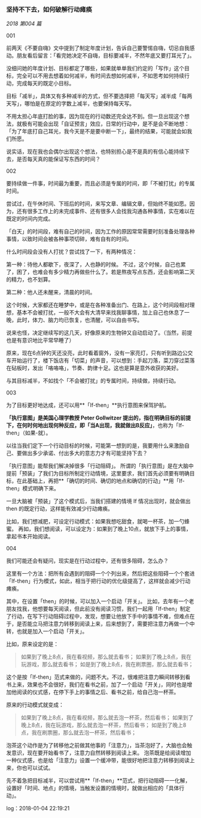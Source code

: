 ### 坚持不下去，如何破解行动瘫痪

*2018 第004 篇*

001

前两天《不要自嗨》文中提到了制定年度计划，告诉自己要警惕自嗨，切忌自我感动。朋友看后留言：「看完她决定不自嗨，目标要减半，不然年底又要打耳光了」。

没细问她的年度计划、目标都定了哪些，如果就单单我们约定的「写作」这个目标，完全可以不用去想着如何减半，有时间去想如何减半，不如思考如何持续行动，完成每天的既定小目标。

目标「减半」，具体又有多种减半的方式，但不要选择把「每天写」减半成「每两天写」，哪怕是在原定的字数上减半，也要保持每天写。

不用太担心年底打脸的事，因为现在的行动数还完全达不到。但一旦出现这个想法，就极有可能会出现「自证预言」效应，日常的行动中，是不是会不断地想：「为了年底打自己耳光，我今天是不是要中断一下」，最终的结果，可能就会如我们所愿。

说实话，现在我也会偶尔出现这个想法，也特别担心是不是真的有信心能持续下去，是否每天真的能保证写东西的时间？

002

要持续做一件事，时间最为重要，而且必须是专属的时间，即「不被打扰」的专属时间。

尝试过，在午休时间、下班后的时间，来写文章、编辑文章，但始终不能如愿。因为，还有很多工作上的未完成事件、还有很多人会找我沟通各种事情，实在难以在既定的时间内完成。

「白天」的时间段，难有自己的时间，因为工作的原因常常需要时刻准备处理各种事情，以致时间会被各种事项切碎，难有自有的时间。

什么时间段会没有人打扰？尝试找了一下，有两种情况：

第一种：待他人都歇下，夜深了，人也静的时候。
不过，这个时候，自己也累了，困了，也难会有多少精力再做些什么了。若是熬夜写点东西，还会影响第二天的精力，也不划算。

第二种：他人还未醒来，清晨的时间。

这个时候，大家都还在睡梦中，或是在各种准备出门、在路上，这个时间段相对理想，基本不会被打扰，一般不大会有大清早来找我聊事情，加上自己也休息了一晚，此时，体力、脑力均已恢复，也清醒，可以自由书写。

说来也怪，决定继续写的这几天，好像原来的生物钟又自动启动了。（当然，前提也是有意识地比平常早睡了）

原来，现在6点钟的天还没亮，此时看着窗外，没有一家亮灯，只有听到路边公交车开始运行了，楼下饭店有「切菜」的声音，可以想到：手起刀落，菜刀穿过菜落在砧板时，发出「咯咯咯」，节奏、韵律十足。这也是算是意外收获的美好。

与其目标减半，不如找个「不会被打扰」的专属时间，持续做，持续行动。

003

为了目标更好地达成，还可以用**「If-then」**执行意图来保驾护航。

**「执行意图」**是美国心理学教授 Peter Gollwitzer 提出的，指在明确目标的前提下，在何时何地出现何种反应，即**「当A出现，我就做出B反应」**，也称为「If-then」（如果-就）。

以往当我们定下一个行动目标的时候，可能第一想到的是，我要用什么来激励自己、要做出多少承诺、付出多大的意志力才有可能坚持下去？

「执行意图」能帮我们解决掉很多「行动阻碍」。
所谓的「执行意图」是在大脑中提前「预装」了我们为目标所制定行动情境，这里要求，我们首先必须要有明确目标，在此基础上，再把**「确切的时间、确切的地点和确切的行动」**用「If-then」模式明确下来。

一旦大脑被「预装」了这个模式后，当我们搭建的情境 If 情况出现时，就会做出 then 的既定行动，这样能有效减少行动瘫痪。

比如，我们想减肥，可设定行动模式：如果我想吃甜食，就喝一杯茶，加一勺蜂蜜。
再如，我们想阅读，可以设定为：如果到了晚上10点，就放下手上的事情，拿起书本开始阅读。

004

我们可能还会有疑问，现实是在行动过程中，还有很多阻碍，怎么办？

这里有一个方法：把所有会遇到的阻碍一个个列出来，然后把这些阻碍一个个套进「If-then」行为模式，如此，相当于把行动的优化级提高了，这样就会减少行动瘫痪。

其中，在设置「then」的时候，可以加入一个启动「开关」。
比如，去年有一个老朋友找我，他想要每天阅读，但此前没有阅读习惯，我们一起用「If-then」制定了行动，在写下行动阻碍过程中，发现，想要让他放下手中的事情不难，但难点在于，是否能立马把注意力转移到阅读上来，后来想到了，需要把注意力再做一个中转，也就是加入一个启动「开关」。

比如，原来设定的是：
>如果到了晚上8点，我在看视频，那么就去看书；
如果到了晚上8点，我在玩游戏，那么就去看书；
如是到了晚上8点，我在刷票圈，那么就去看书；

这个是按「If-then」范式来做的，问题不大。不过，很难把注意力瞬间转移到看书上来，效果也不会很好，我们在看书之前，加了一个启动「开关」，同时也是增加他阅读的仪式感，在停下手上的事情之后、看书之前，给自己泡一杯茶。

原来的行动模式就变成：
>如果到了晚上8点，我在看视频，那么就去泡一杯茶，然后看书；
如果到了晚上8点，我在玩游戏，那么就去泡一杯茶，然后看书；
如是到了晚上8点，我在刷票圈，那么就去泡一杯茶，然后看书；

泡茶这个动作是为了转移他之前做其他事的「注意力」，当茶泡好了，大脑也会触发意识，现在要开始看书了，注意力自然转移到阅读上来。
泡茶既是给阅读增加一种仪式感，也是给「注意力」设置一个缓冲带，能很好地把注意力转移到阅读上来，你也可以试试。

先不着急把目标减半，可以尝试用**「If-then」**范式，把行动阻碍一一化解，设置好「时间、地点」的情境，当触发设置的情境时，就做出相应的「具体行动」。

log：2018-01-04 22:19:21
